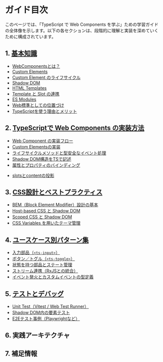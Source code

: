 # ガイド目次

このページでは、「TypeScript で Web Components を学ぶ」ための学習ガイドの全体像を示します。以下の各セクションは、段階的に理解と実装を深めていくために構成されています。


## 1. [基本知識](./concepts/)

- [WebComponentsとは？](./concepts/webcomponents-overview)
- [Custom Elements](./concepts/custom-elements)
- [Custom Element のライフサイクル](./concepts/custom-element-lifecycle) 
- [Shadow DOM](./concepts/shadow-dom)
- [HTML Templates](./concepts/html-templates)
- [Template と Slot の連携](./concepts/template-slot-integration)
- [ES Modules](./concepts/es-modules)
- [Web標準としての位置づけ](./concepts/standards-position)
- [TypeScriptを使う理由とメリット](./concepts/why-typescript)


## 2. [TypeScriptで Web Components の実装方法](./typescript/)

- [Web Component の実装フロー](./typescript/webcomponent-implementation-flow)
- [Custom Elementsの実装](./typescript/custom-element-implementation)
- [ライフサイクルメソッドと型安全なイベント処理](./typescript/lifecycle-and-events)
- [Shadow DOM構造をTSで記述](./typescript/shadow-dom-in-ts)
- [属性とプロパティのバインディング](./typescript/attribute-property-binding)
<!-- - [props/attributesのバインディングと型変換](./typescript/props-and-attributes) -->
- [slotsとcontentの投影](./typescript/slots-and-projection)


## 3. [CSS設計とベストプラクティス](./css/)
- [BEM（Block Element Modifier）設計の基本](./css/bem-overview)
- [Host-based CSS と Shadow DOM](./css/host-based-css-shadow-dom)
- [Scoped CSS と Shadow DOM](./css/scoped-css-shadow-dom)
- [CSS Variables を用いたテーマ管理](./css/css-variables-theming)


## 4. [ユースケース別パターン集](./patterns/)

- [入力部品（`<ts-input>`）](./patterns/ts-input)
- [ボタン／トグル（`<ts-toggle>`）](./patterns/ts-toggle)
- [状態を持つ部品とステート管理](./patterns/stateful-components)
- [ストリーム連携（RxJSとの統合）](./patterns/rxjs-integration)
- [イベント発火とカスタムイベントの型定義](./patterns/custom-events)


## 5. [テストとデバッグ](./testing/)

- [Unit Test（Vitest / Web Test Runner）](./testing/unit-testing)
- [Shadow DOM内の要素テスト](./testing/shadow-dom-testing)
- [E2Eテスト事例（Playwrightなど）](./testing/e2e-testing)


## 6. 実践アーキテクチャ

<!-- - [PWAとの連携（Service Worker含む）](./architecture/pwa-integration)
- [State管理（VanillaJS or RxJS）](./architecture/state-management)
- [Storybookによるドキュメント化](./architecture/storybook-docs)
- [デザインとの共存（SCSS / CSS-in-JS）](./architecture/css-strategy)
- [Atomic Design と Web Components の統合](./architecture/atomic-design-with-webcomponents) -->


## 7. 補足情報

<!-- - [Litなどのライブラリとの比較](./extras/lit-vs-native)
- [他のframeworkとの共存](./extras/framework-integration)
- [ポータビリティとWeb標準主義](./extras/portability-and-standards)
- [TSでの属性→プロパティ型変換Tips](./extras/ts-attribute-tips) -->